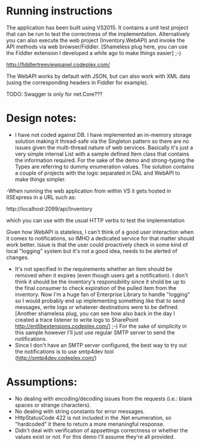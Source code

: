 # Running instructions
The application has been built using VS2015.
It contains a unit test project that can be run to test the correctness of the implementation.
Alternatively you can also execute the web project (Inventory.WebAPI) and invoke the API methods via web browser/Fiddler.
[Shameless plug here, you can use the Fiddler extension I developed a while ago to make things easier] ;-)

http://fiddlertreeviewpanel.codeplex.com/

The WebAPI works by default with JSON, but can also work with XML data (using the corresponding headers in Fiddler for example).

TODO: Swagger is only for net.Core???


# Design notes:
- I have not coded against DB. I have implemented an in-memory storage solution making it thread-safe via the Singleton pattern so there are no issues given the multi-thread nature of web services.
Basically it's just a very simple internal List<T> with a sample defined Item class that contains the information required. For the sake of the demo and strong-typing the Types are referring to dummy enumeration values.
The solution contains a couple of projects with the logic separated in DAL and WebAPI to make things simpler.

-When running the web application from within VS it gets hosted in IISExpress in a URL such as:

http://localhost:2099/api/Inventory

which you can use with the usual HTTP verbs to test the implementation

Given how WebAPI is stateless, I can't think of a good user interaction when it comes to notifications, so IMHO a dedicated service for that matter should work better.
Issue is that the user could proactively check in some kind of local "logging" system but it's not a good idea, needs to be alerted of changes.

- It's not specified in the requirements whether an item should be removed when it expires (even though users get a notification).
I don't think it should be the inventory's responsibility since it shold be up to the final consumer to check expiration of the pulled item from the inventory.
Now I'm a huge fan of Enterprise Library to handle "logging" so I would probably end up implementing something like that to send messages, write logs or whatever destinations were to be defined.
[Another shameless plug, you can see how also back in the day I created a trace listener to write logs to SharePoint http://entlibextensions.codeplex.com/] ;-)
For the sake of simplicity in this sample however I'll just use regular SMTP server to send the notifications.
- Since I don't have an SMTP server configured, the best way to try out the notifications is to use smtp4dev tool (http://smtp4dev.codeplex.com/)

# Assumptions:
- No dealing with encoding/decoding issues from the requests (i.e.: blank spaces or strange characters).
- No dealing with string constants for error messages.
- HttpStatusCode 422 is not included in the .Net enumeration, so "hardcoded" it there to return a more menaningful response.
- Didn't deal with verification of appsettings correctness or whether the values exist or not. For this demo I'll assume they're all provided.
